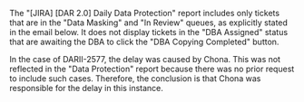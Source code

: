 The "[JIRA] [DAR 2.0] Daily Data Protection" report includes only tickets that are in the "Data Masking" and "In Review" queues, as explicitly stated in the email below. It does not display tickets in the "DBA Assigned" status that are awaiting the DBA to click the "DBA Copying Completed" button.

In the case of DARII-2577, the delay was caused by Chona. This was not reflected in the "Data Protection" report because there was no prior request to include such cases. Therefore, the conclusion is that Chona was responsible for the delay in this instance.

